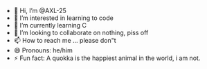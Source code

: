 - 👋 Hi, I’m @AXL-25
- 👀 I’m interested in learning to code
- 🌱 I’m currently learning C
- 💞️ I’m looking to collaborate on nothing, piss off
- 📫 How to reach me ... please don"t
- 😄 Pronouns: he/him
- ⚡ Fun fact: A quokka is the happiest animal in the world, i am not.

<!---
AXL-25/AXL-25 is a ✨ special ✨ repository because its `README.md` (this file) appears on your GitHub profile.
You can click the Preview link to take a look at your changes.
--->
